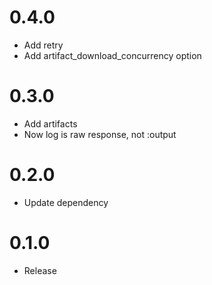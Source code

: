 # 0.4.0

- Add retry
- Add artifact_download_concurrency option

# 0.3.0

- Add artifacts
- Now log is raw response, not :output

# 0.2.0

- Update dependency

# 0.1.0

- Release
